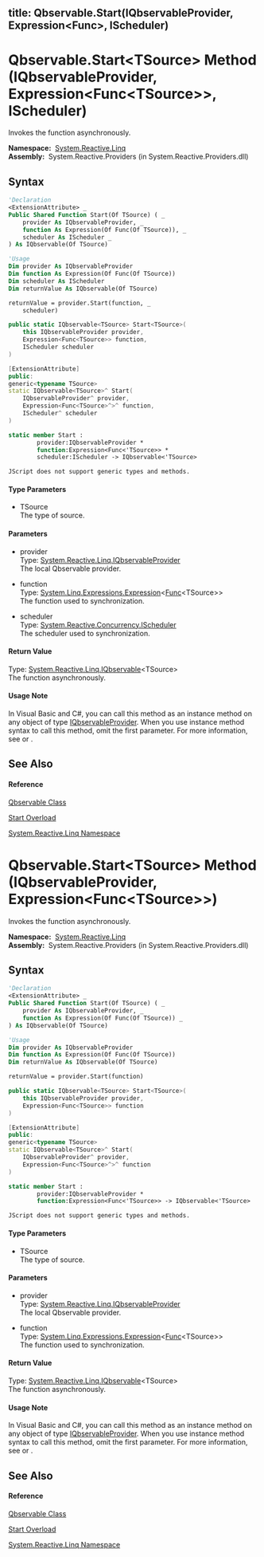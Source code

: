 title: Qbservable.Start<TSource>(IQbservableProvider, Expression<Func<TSource>>, IScheduler)
---
# Qbservable.Start\<TSource\> Method (IQbservableProvider, Expression\<Func\<TSource\>\>, IScheduler)

Invokes the function asynchronously.

**Namespace:**  [System.Reactive.Linq](System.Reactive.Linq\System.Reactive.Linq.md)  
**Assembly:**  System.Reactive.Providers (in System.Reactive.Providers.dll)

## Syntax

```vb
'Declaration
<ExtensionAttribute> _
Public Shared Function Start(Of TSource) ( _
    provider As IQbservableProvider, _
    function As Expression(Of Func(Of TSource)), _
    scheduler As IScheduler _
) As IQbservable(Of TSource)
```

```vb
'Usage
Dim provider As IQbservableProvider
Dim function As Expression(Of Func(Of TSource))
Dim scheduler As IScheduler
Dim returnValue As IQbservable(Of TSource)

returnValue = provider.Start(function, _
    scheduler)
```

```csharp
public static IQbservable<TSource> Start<TSource>(
    this IQbservableProvider provider,
    Expression<Func<TSource>> function,
    IScheduler scheduler
)
```

```c++
[ExtensionAttribute]
public:
generic<typename TSource>
static IQbservable<TSource>^ Start(
    IQbservableProvider^ provider, 
    Expression<Func<TSource>^>^ function, 
    IScheduler^ scheduler
)
```

```fsharp
static member Start : 
        provider:IQbservableProvider * 
        function:Expression<Func<'TSource>> * 
        scheduler:IScheduler -> IQbservable<'TSource> 
```

```jscript
JScript does not support generic types and methods.
```

#### Type Parameters

- TSource  
  The type of source.

#### Parameters

- provider  
  Type: [System.Reactive.Linq.IQbservableProvider](IQbservableProvider\IQbservableProvider.md)  
  The local Qbservable provider.

- function  
  Type: [System.Linq.Expressions.Expression](https://msdn.microsoft.com/en-us/library/Bb335710)\<[Func](https://msdn.microsoft.com/en-us/library/Bb534960)\<TSource\>\>  
  The function used to synchronization.

- scheduler  
  Type: [System.Reactive.Concurrency.IScheduler](IScheduler\IScheduler.md)  
  The scheduler used to synchronization.

#### Return Value

Type: [System.Reactive.Linq.IQbservable](IQbservable\IQbservable(TSource).md)\<TSource\>  
The function asynchronously.

#### Usage Note

In Visual Basic and C\#, you can call this method as an instance method on any object of type [IQbservableProvider](IQbservableProvider\IQbservableProvider.md). When you use instance method syntax to call this method, omit the first parameter. For more information, see [](https://msdn.microsoft.com/en-us/library/Bb384936) or [](https://msdn.microsoft.com/en-us/library/Bb383977).

## See Also

#### Reference

[Qbservable Class](Qbservable\Qbservable.md)

[Start Overload](Start\Qbservable.Start.md)

[System.Reactive.Linq Namespace](System.Reactive.Linq\System.Reactive.Linq.md)

# Qbservable.Start\<TSource\> Method (IQbservableProvider, Expression\<Func\<TSource\>\>)

Invokes the function asynchronously.

**Namespace:**  [System.Reactive.Linq](System.Reactive.Linq\System.Reactive.Linq.md)  
**Assembly:**  System.Reactive.Providers (in System.Reactive.Providers.dll)

## Syntax

```vb
'Declaration
<ExtensionAttribute> _
Public Shared Function Start(Of TSource) ( _
    provider As IQbservableProvider, _
    function As Expression(Of Func(Of TSource)) _
) As IQbservable(Of TSource)
```

```vb
'Usage
Dim provider As IQbservableProvider
Dim function As Expression(Of Func(Of TSource))
Dim returnValue As IQbservable(Of TSource)

returnValue = provider.Start(function)
```

```csharp
public static IQbservable<TSource> Start<TSource>(
    this IQbservableProvider provider,
    Expression<Func<TSource>> function
)
```

```c++
[ExtensionAttribute]
public:
generic<typename TSource>
static IQbservable<TSource>^ Start(
    IQbservableProvider^ provider, 
    Expression<Func<TSource>^>^ function
)
```

```fsharp
static member Start : 
        provider:IQbservableProvider * 
        function:Expression<Func<'TSource>> -> IQbservable<'TSource> 
```

```jscript
JScript does not support generic types and methods.
```

#### Type Parameters

- TSource  
  The type of source.

#### Parameters

- provider  
  Type: [System.Reactive.Linq.IQbservableProvider](IQbservableProvider\IQbservableProvider.md)  
  The local Qbservable provider.

- function  
  Type: [System.Linq.Expressions.Expression](https://msdn.microsoft.com/en-us/library/Bb335710)\<[Func](https://msdn.microsoft.com/en-us/library/Bb534960)\<TSource\>\>  
  The function used to synchronization.

#### Return Value

Type: [System.Reactive.Linq.IQbservable](IQbservable\IQbservable(TSource).md)\<TSource\>  
The function asynchronously.

#### Usage Note

In Visual Basic and C\#, you can call this method as an instance method on any object of type [IQbservableProvider](IQbservableProvider\IQbservableProvider.md). When you use instance method syntax to call this method, omit the first parameter. For more information, see [](https://msdn.microsoft.com/en-us/library/Bb384936) or [](https://msdn.microsoft.com/en-us/library/Bb383977).

## See Also

#### Reference

[Qbservable Class](Qbservable\Qbservable.md)

[Start Overload](Start\Qbservable.Start.md)

[System.Reactive.Linq Namespace](System.Reactive.Linq\System.Reactive.Linq.md)
